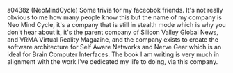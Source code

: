 a0438z
(NeoMindCycle)
Some trivia for my faceobok friends. It's not really obvious to me how many people know this but the name of my company is Neo Mind Cycle, it's a company that is still in stealth mode which is why you don't hear about it, it's the parent company of Silicon Valley Global News, and VRMA Virtual Reality Magazine, and the company exists to create the software architecture for Self Aware Networks and Nerve Gear which is an ideal for Brain Computer Interfaces. The book I am writing is very much in alignment with the work I've dedicated my life to doing, via this company.

